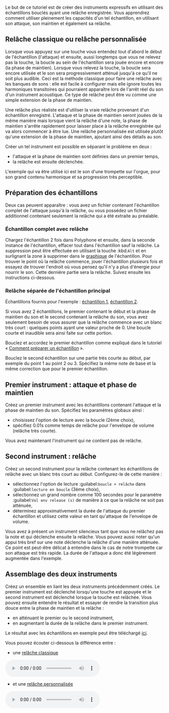 Le but de ce tutoriel est de créer des instruments expressifs en utilisant des échantillons bouclés ayant une relâche enregistrée.
Vous apprendrez comment utiliser pleinement les capacités d'un tel échantillon, en utilisant son attaque, son maintien et également sa relâche.


## Relâche classique ou relâche personnalisée


Lorsque vous appuyez sur une touche vous entendez tout d'abord le début de l'échantillon (l'attaque) et ensuite, aussi longtemps que vous ne relevez pas la touche, la boucle au sein de l'échantillon sera jouée encore et encore (la phase de maintien).
Lorsque vous relevez la touche, la boucle sera encore utilisée et le son sera progressivement atténué jusqu'à ce qu'il ne soit plus audible.
Ceci est la méthode classique pour faire une relâche avec les banques de sons&nbsp;: elle est facile à configurer mais elle ignore toutes les harmoniques transitoires qui pourraient apparaître lors de l'arrêt réel du son d'un instrument acoustique.
Ce type de relâche peut être vu comme une simple extension de la phase de maintien.

Une relâche plus réaliste est d'utiliser la vraie relâche provenant d'un échantillon enregistré.
L'attaque et la phase de maintien seront jouées de la même manière mais lorsque vient la relâche d'une note, la phase de maintien s'arrête rapidement pour laisser place à la relâche enregistrée qui va alors commencer à être lue.
Une relâche personnalisée est utilisée plutôt qu'une extension de la phase de maintien, ajoutant ainsi des détails au son.

Créer un tel instrument est possible en séparant le problème en deux&nbsp;:

* l'attaque et la phase de maintien sont définies dans un premier temps,
* la relâche est ensuite déclenchée.

L'exemple qui va être utilisé ici est le son d'une trompette sur l'orgue, pour son grand contenu harmonique et sa progression très perceptible.


## Préparation des échantillons


Deux cas peuvent apparaître&nbsp;: vous avez un fichier contenant l'échantillon complet de l'attaque jusqu'à la relâche, ou vous possédez un fichier additionnel contenant seulement la relâche qui a été extraite au préalable.


### Échantillon complet avec relâche


Chargez l'échantillon 2 fois dans Polyphone et ensuite, dans la seconde instance de l'échantillon, effacer tout dans l'échantillon sauf la relâche.
La suppression peut être effectuée en utilisant la touche :kbd:`Alt` et en surlignant la zone à supprimer dans le [graphique](manual/soundfont-editor/editing-pages/sample-editor.md#doc_graph) de l'échantillon.
Pour trouver le point où la relâche commence, jouer l'échantillon plusieurs fois et essayez de trouver l'endroit où vous pensez qu'il n'y a plus d'énergie pour nourrir le son.
Cette dernière partie sera la relâche.
Suivez ensuite les instructions ci-dessous.


### Relâche séparée de l'échantillon principal


Échantillons fournis pour l'exemple&nbsp;: <a href="downloads/tutorials/trumpet.wav" download>échantillon 1</a>, <a href="downloads/tutorials/trumpet-release.wav" download>échantillon 2</a>.

Si vous avez 2 échantillons, le premier contenant le début et la phase de maintien du son et le second contenant la relâche du son, vous avez seulement besoin de vous assurer que la relâche commence avec un blanc très court&nbsp;: quelques points ayant une valeur proche de 0.
Une boucle courte et inaudible sera ainsi faite sur cette portion.

Bouclez et accordez le premier échantillon comme expliqué dans le tutoriel «&nbsp;[Comment préparer un échantillon](tutorials/how-to-prepare-a-sample.md)&nbsp;».

Bouclez le second échantillon sur une partie très courte au début, par exemple du point 1 au point 2 ou 3.
Spécifiez la même note de base et la même correction que pour le premier échantillon.


## Premier instrument&nbsp;: attaque et phase de maintien


Créez un premier instrument avec les échantillons contenant l'attaque et la phase de maintien du son.
Spécifiez les paramètres globaux ainsi&nbsp;:

* choisissez l'option de lecture avec la boucle (2ème choix),
* spécifiez 0.01s comme temps de relâche pour l'envelope de volume (relâche très courte).

Vous avez maintenant l'instrument qui ne contient pas de relâche.


## Second instrument&nbsp;: relâche


Créez un second instrument pour la relâche contenant les échantillons de relâche avec un blanc très court au début.
Configurez-le de cette manière&nbsp;:

* sélectionnez l'option de lecture :guilabel:`boucle + relâche` dans :guilabel:`lecture en boucle` (3ème choix),
* sélectionnez un grand nombre comme 100 secondes pour le paramètre :guilabel:`Vol env release (s)` de manière à ce que la relâche ne soit pas atténuée,
* déterminez approximativement la durée de l'attaque du premier échantillon et utilisez cette valeur en tant qu'attaque de l'envelope de volume.

Vous avez à présent un instrument silencieux tant que vous ne relâchez pas la note et qui déclenche ensuite la relâche.
Vous pouvez aussi noter qu'un appui très bref sur une note déclenche la relâche d'une manière atténuée.
Ce point est peut-être délicat à entendre dans le cas de notre trompette car son attaque est très rapide.
La durée de l'attaque a donc été légèrement augmentée dans l'exemple.


## Assemblage des deux instruments


Créez un ensemble en liant les deux instruments précédemment créés.
Le premier instrument est déclenché lorsqu'une touche est appuyée et le second instrument est déclenché lorsque la touche est relâchée.
Vous pouvez ensuite entendre le résultat et essayer de rendre la transition plus douce entre la phase de maintien et la relâche&nbsp;:

* en atténuant le premier ou le second instrument,
* en augmentant la durée de la relâche dans le premier instrument.

Le résultat avec les échantillons en exemple peut être téléchargé <a href="downloads/tutorials/custom%20release.sf2" download>ici</a>.

Vous pouvez écouter ci-dessous la différence entre&nbsp;:

* une <a href="downloads/tutorials/classic-release.mp3" download>relâche classique</a>

![](downloads/tutorials/classic-release.mp3)

* et une <a href="downloads/tutorials/custom-release.mp3" download>relâche personnalisée</a>

![](downloads/tutorials/custom-release.mp3)